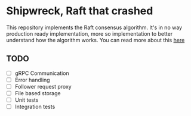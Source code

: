 # Shipwreck, Raft that crashed
This repository implements the Raft consensus algorithm. It's in no way production ready implementation, more so implementation to better understand how the algorithm works.
You can read more about this [here](https://neurobug.com/posts/raft/)

## TODO
- [ ] gRPC Communication
- [ ] Error handling
- [ ] Follower request proxy
- [ ] File based storage
- [ ] Unit tests
- [ ] Integration tests
